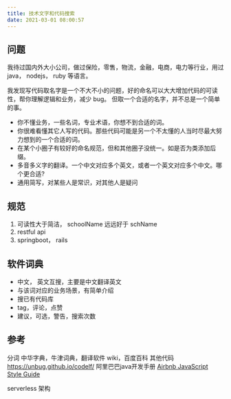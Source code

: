 ```yaml
---
title: 技术文字和代码搜索
date: 2021-03-01 08:00:57
---
```


## 问题

我待过国内外大小公司，做过保险，零售，物流，金融，电商，电力等行业，用过 java， nodejs， ruby 等语言。

我发现写代码取名字是一个不大不小的问题，好的命名可以大大增加代码的可读性，帮你理解逻辑和业务，减少 bug。
但取一个合适的名字，并不总是一个简单的事。

- 你不懂业务，一些名词，专业术语，你想不到合适的词。
- 你很难看懂其它人写的代码。那些代码可能是另一个不太懂的人当时尽最大努力想到的一个合适的词。
- 在某个小圈子有较好的命名规范，但和其他圈子没统一。如是否为类添加后缀。
- 多音多义字的翻译。一个中文对应多个英文，或者一个英文对应多个中文。哪个更合适?
- 通用简写，对某些人是常识，对其他人是疑问

## 规范
1. 可读性大于简洁， schoolName 远远好于 schName
2. restful api
3. springboot， rails

## 软件词典
- 中文， 英文互搜，主要是中文翻译英文
- 与该词对应的业务场景，有简单介绍
- 搜已有代码库
- tag，评论，点赞
- 建议，可选，警告，搜索次数

## 参考
分词
中华字典，牛津词典，翻译软件
wiki，百度百科
其他代码
https://unbug.github.io/codelf/
阿里巴巴java开发手册
[Airbnb JavaScript Style Guide](https://github.com/airbnb/javascript)

serverless 架构